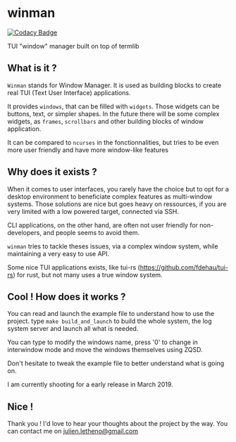 # winman

[![Codacy Badge](https://api.codacy.com/project/badge/Grade/da1bc30a488b4f32a4986dc9f5dbbf39)](https://app.codacy.com/app/lethenju/winman?utm_source=github.com&utm_medium=referral&utm_content=lethenju/winman&utm_campaign=Badge_Grade_Dashboard)

TUI "window" manager built on top of termlib

## What is it ?

`Winman` stands for Window Manager. It is used as building blocks to create real TUI (Text User Interface) applications.

It provides `windows`, that can be filled with `widgets`.
Those widgets can be buttons, text, or simpler shapes. In the future there will be some complex widgets, as `frames`, `scrollbars` and other building blocks of window application.

It can be compared to `ncurses` in the fonctionnalities, but tries to be even more user friendly and have more window-like features

## Why does it exists ?

When it comes to user interfaces, you rarely have the choice but to opt for a desktop environment to beneficiate complex features as multi-window systems. Those solutions are nice but goes heavy on ressources, if you are very limited with a low powered target, connected via SSH.

CLI applications, on the other hand, are often not user friendly for non-developers, and people seems to avoid them. 

`winman` tries to tackle theses issues, via a complex window system, while maintaining a very easy to use API.

Some nice TUI applications exists, like tui-rs (https://github.com/fdehau/tui-rs) for rust, but not many uses a true window system.


## Cool ! How does it works ?

You can read and launch the example file to understand how to use the project.
type `make build_and_launch` to build the whole system, the log system server and launch all what is needed.

You can type to modify the windows name, press '0' to change in interwindow mode and move the windows themselves using ZQSD.

Don't hesitate to tweak the example file to better understand what is going on.

I am currently shooting for a early release in March 2019.

## Nice !

Thank you ! I'd love to hear your thoughts about the project by the way. You can contact me on julien.letheno@gmail.com
